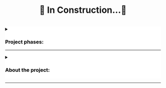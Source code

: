 

 <h1 style="text-align:center;"> 🚧 In Construction...🚧 </h1><br>
 
 


<details style="background-color:white; color:black">
<summary> <h3>Project phases:</h3>
<hr>
</summary> 

- [x] Information organization.

- [x] Choice of languages for development.

    - Linguagem de Marcação de HiperTexto(HTML5).<br>
    <img alt="HTML5" src="https://github.com/RobertDalexander/Customized-form/blob/main/2ab13ded-c529-4461-b518-8c28fb6243f6.png" width="90px"/><br>
    
    - Cascading Style Sheets (CSS3).<br>
      <img alt="CSS3" src="https://github.com/RobertDalexander/Customized-form/blob/main/bf63614c-77da-4505-bdcf-6dfd614b9f87.png" width="90px"/>
    
    

- [x] Definition of the levels of the form.

- [x] Layout Prototyping.

    - Prototipo.<br>
     <img alt="Prototipo" src="https://github.com/RobertDalexander/Customized-form/blob/main/Form.png" width="300px"/>

- [ ] Project finalization.<hr>
</details>  

<details style="background-color:white; color:black">
<summary>
<h3>About the project:</h3>
</summary>
<br>
<h3>Authentication form:</h3>
<hr>
<p style="text-align:justify; color:white; background:black">
The project will show a user registration and authentication form. The custom style will show a simple adaptive layout, when the window increases in size or decreases in size, but not yet a  layout responsive.
</p>
</details>

<hr>

 
 



